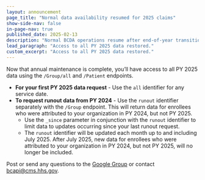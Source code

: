 ```yaml
---
layout: announcement
page_title: "Normal data availability resumed for 2025 claims"
show-side-nav: false
in-page-nav: true
published_date: 2025-02-13
description: "Normal BCDA operations resume after end-of-year transition."
lead_paragraph: "Access to all PY 2025 data restored."
custom_excerpt: "Access to all PY 2025 data restored."
---
```


Now that annual maintenance is complete, you’ll have access to all PY 2025 data using the `/Group/all` and `/Patient` endpoints. 
- **For your first PY 2025 data request** - Use the `all` identifier for any service date.
- **To request runout data from PY 2024** - Use the `runout` identifier separately with the `/Group` endpoint. This will return data for enrollees who were attributed to your organization in PY 2024, but not PY 2025.
  - Use the `_since` parameter in conjunction with the `runout` identifier to limit data to updates occurring since your last runout request.
  - The `runout` identifier will be updated each month up to and including July 2025. After July 2025, new data for enrollees who were attributed to your organization in PY 2024, but not PY 2025, will no longer be included.

Post or send any questions to the <a href="https://groups.google.com/g/bc-api" target="_blank" rel="nofollow noreferrer">Google Group</a> or contact [bcapi@cms.hhs.gov](mailto:bcapi@cms.hhs.gov).
